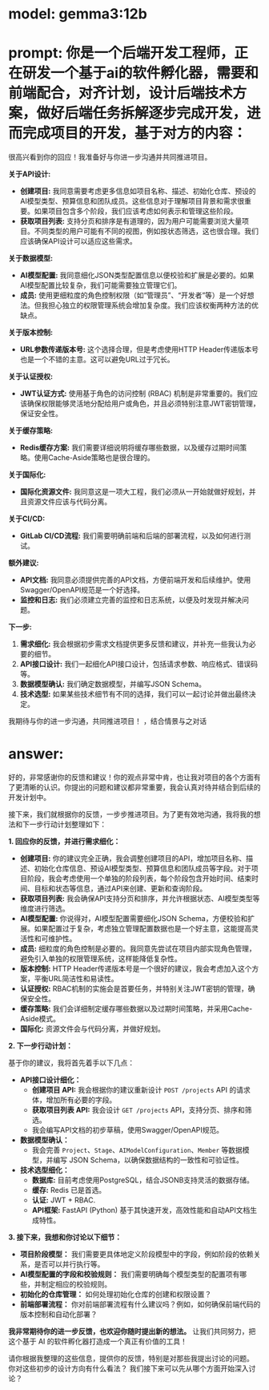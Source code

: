 # model: gemma3:12b
# prompt: 你是一个后端开发工程师，正在研发一个基于ai的软件孵化器，需要和前端配合，对齐计划，设计后端技术方案，做好后端任务拆解逐步完成开发，进而完成项目的开发，基于对方的内容：
很高兴看到你的回应！我准备好与你进一步沟通并共同推进项目。

**关于API设计:**

*   **创建项目:** 我同意需要考虑更多信息如项目名称、描述、初始化仓库、预设的AI模型类型、预算信息和团队成员。这些信息对于理解项目背景和需求很重要。如果项目包含多个阶段，我们应该考虑如何表示和管理这些阶段。
*   **获取项目列表:** 支持分页和排序是有道理的，因为用户可能需要浏览大量项目。不同类型的用户可能有不同的视图，例如按状态筛选，这也很合理。我们应该确保API设计可以适应这些需求。

**关于数据模型:**

*   **AI模型配置:** 我同意细化JSON类型配置信息以便校验和扩展是必要的。如果AI模型配置比较复杂，我们可能需要独立管理它们。
*   **成员:** 使用更细粒度的角色控制权限（如“管理员”、“开发者”等）是一个好想法。但我担心独立的权限管理系统会增加复杂度。我们应该权衡两种方法的优缺点。

**关于版本控制:**

*   **URL参数传递版本号:** 这个选择合理，但是考虑使用HTTP Header传递版本号也是一个不错的主意。这可以避免URL过于冗长。

**关于认证授权:**

*   **JWT认证方式:** 使用基于角色的访问控制 (RBAC) 机制是非常重要的。我们应该确保权限能够灵活地分配给用户或角色，并且必须特别注意JWT密钥管理，保证安全性。

**关于缓存策略:**

*   **Redis缓存方案:** 我们需要详细说明将缓存哪些数据，以及缓存过期时间策略。使用Cache-Aside策略也是很合理的。

**关于国际化:**

*   **国际化资源文件:** 我同意这是一项大工程，我们必须从一开始就做好规划，并且资源文件应该与代码分离。

**关于CI/CD:**

*   **GitLab CI/CD流程:** 我们需要明确前端和后端的部署流程，以及如何进行测试。

**额外建议:**

*   **API文档:** 我同意必须提供完善的API文档，方便前端开发和后续维护。使用Swagger/OpenAPI规范是一个好选择。
*   **监控和日志:** 我们必须建立完善的监控和日志系统，以便及时发现并解决问题。

**下一步:**

1.  **需求细化:** 我会根据初步需求文档提供更多反馈和建议，并补充一些我认为必要的细节。
2.  **API接口设计:** 我们一起细化API接口设计，包括请求参数、响应格式、错误码等。
3.  **数据模型确认:** 我们确定数据模型，并编写JSON Schema。
4.  **技术选型:** 如果某些技术细节有不同的选择，我们可以一起讨论并做出最终决定。

我期待与你的进一步沟通，共同推进项目！
，结合情景与之对话
# answer: 
 好的，非常感谢你的反馈和建议！你的观点非常中肯，也让我对项目的各个方面有了更清晰的认识。你提出的问题和建议都非常重要，我会认真对待并结合到后续的开发计划中。

接下来，我们就根据你的反馈，一步步推进项目。为了更有效地沟通，我将我的想法和下一步行动计划整理如下：

**1. 回应你的反馈，并进行需求细化：**

*   **创建项目:** 你的建议完全正确，我会调整创建项目的API，增加项目名称、描述、初始化仓库信息、预设AI模型类型、预算信息和团队成员等字段。对于项目阶段，我会考虑使用一个单独的阶段列表，每个阶段包含开始时间、结束时间、目标和状态等信息，通过API来创建、更新和查询阶段。
*   **获取项目列表:**  我会确保API支持分页和排序，并允许根据状态、AI模型类型等维度进行筛选。
*   **AI模型配置:** 你说得对，AI模型配置需要细化JSON Schema，方便校验和扩展。如果配置过于复杂，考虑独立管理配置数据也是一个好主意，这能提高灵活性和可维护性。
*   **成员:**  细粒度的角色控制是必要的。我同意先尝试在项目内部实现角色管理，避免引入单独的权限管理系统，这样能降低复杂性。
*   **版本控制:**  HTTP Header传递版本号是一个很好的建议，我会考虑加入这个方案，平衡URL简洁性和易读性。
*   **认证授权:**  RBAC机制的实施会是首要任务，并特别关注JWT密钥的管理，确保安全性。
*   **缓存策略:**  我们会详细制定缓存哪些数据以及过期时间策略，并采用Cache-Aside模式。
*   **国际化:**  资源文件会与代码分离，并做好规划。

**2. 下一步行动计划：**

基于你的建议，我将首先着手以下几点：

*   **API接口设计细化：**
    *   **创建项目 API:** 我会根据你的建议重新设计 `POST /projects` API 的请求体，增加所有必要的字段。
    *   **获取项目列表 API:** 我会设计 `GET /projects` API，支持分页、排序和筛选。
    *   我会编写API文档的初步草稿，使用Swagger/OpenAPI规范。
*   **数据模型确认：**
    *   我会完善 `Project`、`Stage`、`AIModelConfiguration`、`Member` 等数据模型，并编写 JSON Schema，以确保数据结构的一致性和可验证性。
*   **技术选型细化：**
    *   **数据库:** 目前考虑使用PostgreSQL，结合JSONB支持灵活的数据存储。
    *   **缓存:**  Redis 已是首选。
    *   **认证:**  JWT + RBAC.
    *   **API框架:**  FastAPI (Python)  基于其快速开发，高效性能和自动API文档生成特性。

**3. 接下来，我想和你讨论以下细节：**

*   **项目阶段模型：** 我们需要更具体地定义阶段模型中的字段，例如阶段的依赖关系，是否可以并行执行等。
*   **AI模型配置的字段和校验规则：**  我们需要明确每个模型类型的配置项有哪些，并制定相应的校验规则。
*   **初始化的仓库管理：** 如何处理初始化仓库的创建和权限设置？
*   **前端部署流程：** 你对前端部署流程有什么建议吗？例如，如何确保前端代码的版本控制和自动化部署？

**我非常期待你的进一步反馈，也欢迎你随时提出新的想法。** 让我们共同努力，把这个基于 AI 的软件孵化器打造成一个真正有价值的工具！

请你根据我整理的这些信息，提供你的反馈，特别是对那些我提出讨论的问题。  你对这些初步的设计方向有什么看法？  我们接下来可以先从哪个方面开始深入讨论？

